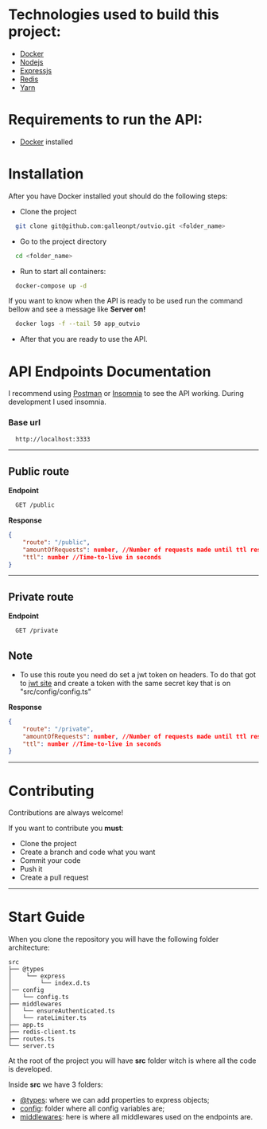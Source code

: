 # Technologies used to build this project:

- [Docker](https://www.docker.com)
- [Nodejs](https://nodejs.org/en/)
- [Expressjs](https://expressjs.com/)
- [Redis](https://redis.io/)
- [Yarn](https://yarnpkg.com/)

# Requirements to run the API:

- [Docker](https://www.docker.com) installed

# Installation

After you have Docker installed yout should do the following steps:

- Clone the project

```bash
  git clone git@github.com:galleonpt/outvio.git <folder_name>
```

- Go to the project directory

```bash
  cd <folder_name>
```

- Run to start all containers:

```bash
  docker-compose up -d
```

If you want to know when the API is ready to be used run the command bellow and see a message like **Server on!**

```bash
  docker logs -f --tail 50 app_outvio
```

- After that you are ready to use the API.

# API Endpoints Documentation

I recommend using [Postman](https://www.postman.com/downloads/) or [Insomnia](https://insomnia.rest/download) to see the API working. During development I used insomnia.

### Base url

```bash
  http://localhost:3333
```

---

## Public route

**Endpoint**

```bash
  GET /public
```

**Response**

```json
{
	"route": "/public",
	"amountOfRequests": number, //Number of requests made until ttl resets
	"ttl": number //Time-to-live in seconds
}
```

---

## Private route

**Endpoint**

```bash
  GET /private
```

## Note

- To use this route you need do set a jwt token on headers. To do that got to [jwt site](https://jwt.io//) and create a token with the same secret key that is on "src/config/config.ts"

**Response**

```json
{
	"route": "/private",
	"amountOfRequests": number, //Number of requests made until ttl resets
	"ttl": number //Time-to-live in seconds
}
```

---

# Contributing

Contributions are always welcome!

If you want to contribute you **must**:

- Clone the project
- Create a branch and code what you want
- Commit your code
- Push it
- Create a pull request

---

# Start Guide

When you clone the repository you will have the following folder architecture:

```
src
├── @types
│    └── express
│        └── index.d.ts
│── config
│   └── config.ts
├── middlewares
│   └── ensureAuthenticated.ts
│   └── rateLimiter.ts
├── app.ts
├── redis-client.ts
├── routes.ts
└── server.ts

```

At the root of the project you will have **src** folder witch is where all the code is developed.

Inside **src** we have 3 folders:

- <u>@types</u>: where we can add properties to express objects;
- <u>config</u>: folder where all config variables are;
- <u>middlewares</u>: here is where all middlewares used on the endpoints are.
